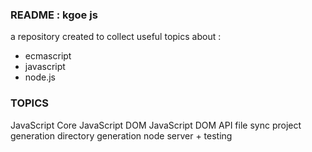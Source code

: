 ### README : kgoe js
a repository created to collect useful topics about :
- ecmascript
- javascript
- node.js

### TOPICS
JavaScript Core
JavaScript DOM
JavaScript DOM API
file sync
project generation
directory generation
node server + testing